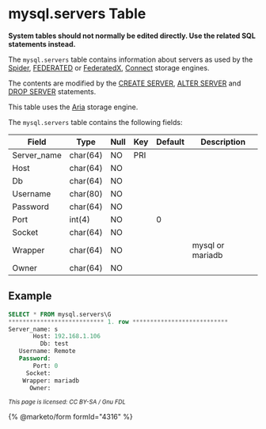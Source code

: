 # mysql.servers Table

**System tables should not normally be edited directly. Use the related SQL statements instead.**

The `mysql.servers` table contains information about servers as used by the [Spider](../../../../../server-usage/storage-engines/spider/), [FEDERATED](../../../../../server-usage/storage-engines/legacy-storage-engines/federated-storage-engine.md) or [FederatedX](../../../../../server-usage/storage-engines/federatedx-storage-engine/), [Connect](../../../../../server-usage/storage-engines/connect/) storage engines.

The contents are modified by the [CREATE SERVER](../../../data-definition/create/create-server.md), [ALTER SERVER](../../../data-definition/alter/alter-server.md) and [DROP SERVER](../../../data-definition/drop/drop-server.md) statements.

This table uses the [Aria](../../../../../server-usage/storage-engines/aria/) storage engine.

The `mysql.servers` table contains the following fields:

| Field        | Type     | Null | Key | Default | Description      |
| ------------ | -------- | ---- | --- | ------- | ---------------- |
| Server\_name | char(64) | NO   | PRI |         |                  |
| Host         | char(64) | NO   |     |         |                  |
| Db           | char(64) | NO   |     |         |                  |
| Username     | char(80) | NO   |     |         |                  |
| Password     | char(64) | NO   |     |         |                  |
| Port         | int(4)   | NO   |     | 0       |                  |
| Socket       | char(64) | NO   |     |         |                  |
| Wrapper      | char(64) | NO   |     |         | mysql or mariadb |
| Owner        | char(64) | NO   |     |         |                  |

## Example

```sql
SELECT * FROM mysql.servers\G
*************************** 1. row ***************************
Server_name: s
       Host: 192.168.1.106
         Db: test
   Username: Remote
   Password: 
       Port: 0
     Socket: 
    Wrapper: mariadb
      Owner:
```

<sub>_This page is licensed: CC BY-SA / Gnu FDL_</sub>

{% @marketo/form formId="4316" %}
